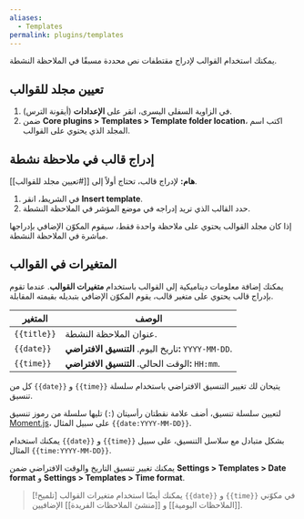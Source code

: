 ```yaml
---
aliases:
  - Templates
permalink: plugins/templates
---
```


يمكنك استخدام القوالب لإدراج مقتطفات نص محددة مسبقًا في الملاحظة النشطة.

## تعيين مجلد للقوالب

1. في الزاوية السفلى اليسرى، انقر على **الإعدادات** (أيقونة الترس).
2. ضمن **Core plugins > Templates > Template folder location**، اكتب اسم المجلد الذي يحتوي على القوالب.

## إدراج قالب في ملاحظة نشطة

**هام:** لإدراج قالب، تحتاج أولاً إلى [[#تعيين مجلد للقوالب]].

1. في الشريط، انقر **Insert template**.
2. حدد القالب الذي تريد إدراجه في موضع المؤشر في الملاحظة النشطة.

إذا كان مجلد القوالب يحتوي على ملاحظة واحدة فقط، سيقوم المكوّن الإضافي بإدراجها مباشرة في الملاحظة النشطة.

## المتغيرات في القوالب

يمكنك إضافة معلومات ديناميكية إلى القوالب باستخدام **متغيرات القوالب**. عندما تقوم بإدراج قالب يحتوي على متغير قالب، يقوم المكوّن الإضافي بتبديله بقيمته المقابلة.

| المتغير     | الوصف                                             |
| ----------- | ------------------------------------------------- |
| `{{title}}` | عنوان الملاحظة النشطة.                            |
| `{{date}}`  | تاريخ اليوم. **التنسيق الافتراضي:** `YYYY-MM-DD`. |
| `{{time}}`  | الوقت الحالي. **التنسيق الافتراضي:** `HH:mm`.     |

كل من `{{date}}` و `{{time}}` يتيحان لك تغيير التنسيق الافتراضي باستخدام سلسلة تنسيق.

لتعيين سلسلة تنسيق، أضف علامة نقطتان رأسيتان (`:`) تليها سلسلة من رموز تنسيق [Moment.js](https://momentjs.com/docs/#/displaying/format/)، على سبيل المثال `{{date:YYYY-MM-DD}}`.

يمكنك استخدام `{{date}}` و `{{time}}` بشكل متبادل مع سلاسل التنسيق، على سبيل المثال `{{time:YYYY-MM-DD}}`.

يمكنك تغيير تنسيق التاريخ والوقت الافتراضي ضمن **Settings > Templates > Date format** و **Settings > Templates > Time format**.

> [!تلميح]
> يمكنك أيضًا استخدام متغيرات القوالب `{{date}}` و `{{time}}` في مكوّني [[الملاحظات اليومية]] و [[منشئ الملاحظات الفريدة]] الإضافيين.
